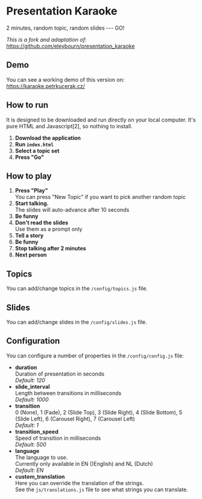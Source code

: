 # Presentation Karaoke
2 minutes, random topic, random slides --- GO!

*This is a fork and adaptation of:*
https://github.com/eleybourn/presentation_karaoke

## Demo
You can see a working demo of this version on:
https://karaoke.petrkucerak.cz/

## How to run
It is designed to be downloaded and run directly on your local computer.
It's pure HTML and Javascript[2], so nothing to install.

1. **Download the application** 
2. **Run `index.html`**
3. **Select a topic set**
4. **Press "Go"**

## How to play
1. **Press "Play"**<br>You can press "New Topic" if you want to pick another random topic
2. **Start talking.**<br>The slides will auto-advance after 10 seconds
3. **Be funny**
4. **Don't read the slides**<br>Use them as a prompt only
5. **Tell a story**
6. **Be funny**
7. **Stop talking after 2 minutes**
8. **Next person**

## Topics
You can add/change topics in the `/config/topics.js` file.

## Slides
You can add/change slides in the `/config/slides.js` file.

## Configuration
You can configure a number of properties in the `/config/config.js` file:
- **duration**<br>
	Duration of presentation in seconds<br>
	*Default: 120*
- **slide_interval**<br>
	Length between transitions in milliseconds<br>
    *Default: 1000*
- **transition**<br>
	0 (None), 1 (Fade), 2 (Slide Top), 3 (Slide Right), 4 (Slide Bottom), 5 (Slide Left), 6 (Carousel Right), 7 (Carousel Left)<br>
	*Default: 1*
- **transition_speed**<br>
	Speed of transition in milliseconds<br>
	*Default: 500*
- **language**<br>
	The language to use.<br>
	Currently only available in EN ()English) and NL (Dutch)<br>
    *Default: EN*
- **custom_translation**<br>
	Here you can override the translation of the strings.<br>
	See the `js/translations.js` file to see what strings you can translate.
